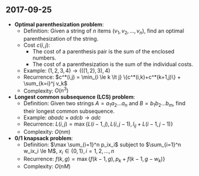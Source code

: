 ## 2017-09-25

- __Optimal parenthesization problem__:
    - Definition: Given a string of $n$ items $(v_1,v_2,...,v_n)$, find an optimal parenthesization of the string.
    - Cost $c(i,j)$:
        - The cost of a parenthesis pair is the sum of the enclosed numbers.
        - The cost of a parenthesization is the sum of the individual costs.
    - Example: $(1,2,3,4) \to (((1,2),3),4)$
    - Recurrence: $c^*(i,j) = \min_{i \le k \lt j} \{c^*(i,k)+c^*(k+1,j)\} + \sum_{k=i}^j v_k$
    - Complexity: $O(n^3)$
- __Longest common subsequence (LCS) problem__:
    - Definition: Given two strings $A = a_1a_2...a_n$ and $B = b_1b_2...b_m$, find their longest common subsequence.
    - Example: $abadc \times adcb \to adc$
    - Recurrence: $L(i, j) = \max\{L(i-1,j), L(i,j-1), l_{ij}+L(i-1,j-1)\}$
    - Complexity: $O(nm)$
- __0/1 knapsack problem__:
    - Definition: $\max \sum_{i=1}^n p_ix_i$ subject to $\sum_{i=1}^n w_ix_i \le M$, $x_i \in \{0,1\}, i = 1,2,...,n$
    - Recurrence: $f(k,g) = \max\{f(k-1,g), p_k+f(k-1, g-w_k)\}$
    - Complexity: $O(nM)$
